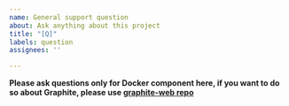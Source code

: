 ```yaml
---
name: General support question
about: Ask anything about this project
title: "[Q]"
labels: question
assignees: ''

---
```


**Please ask questions only for Docker component here, if you want to do so about Graphite, please use [graphite-web repo](https://github.com/graphite-project/graphite-web/issues/new/choose)**
